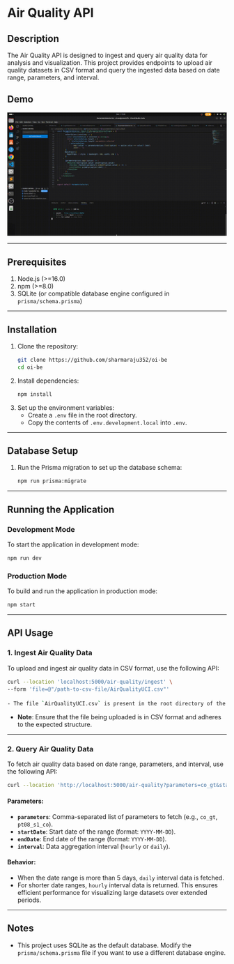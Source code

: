 # Air Quality API

## Description

The Air Quality API is designed to ingest and query air quality data for analysis and visualization. This project provides endpoints to upload air quality datasets in CSV format and query the ingested data based on date range, parameters, and interval.

## Demo
![Project in Action](./assets/output.gif)

---

## Prerequisites

1. Node.js (>=16.0)
2. npm (>=8.0)
3. SQLite (or compatible database engine configured in `prisma/schema.prisma`)

---

## Installation

1. Clone the repository:
   ```bash
   git clone https://github.com/sharmaraju352/oi-be
   cd oi-be
   ```
2. Install dependencies:
   ```bash
   npm install
   ```
3. Set up the environment variables:
   - Create a `.env` file in the root directory.
   - Copy the contents of `.env.development.local` into `.env`.

---

## Database Setup

1. Run the Prisma migration to set up the database schema:
   ```bash
   npm run prisma:migrate
   ```

---

## Running the Application

### Development Mode

To start the application in development mode:

```bash
npm run dev
```

### Production Mode

To build and run the application in production mode:

```bash
npm start
```

---

## API Usage

### 1. Ingest Air Quality Data

To upload and ingest air quality data in CSV format, use the following API:

```bash
curl --location 'localhost:5000/air-quality/ingest' \
--form 'file=@"/path-to-csv-file/AirQualityUCI.csv"'

- The file `AirQualityUCI.csv` is present in the root directory of the folder and can be used for this API.
```

- **Note**: Ensure that the file being uploaded is in CSV format and adheres to the expected structure.

---

### 2. Query Air Quality Data

To fetch air quality data based on date range, parameters, and interval, use the following API:

```bash
curl --location 'http://localhost:5000/air-quality?parameters=co_gt&startDate=2005-04-04&endDate=2005-04-04&interval=hourly'
```

#### Parameters:
- **`parameters`**: Comma-separated list of parameters to fetch (e.g., `co_gt`, `pt08_s1_co`).
- **`startDate`**: Start date of the range (format: `YYYY-MM-DD`).
- **`endDate`**: End date of the range (format: `YYYY-MM-DD`).
- **`interval`**: Data aggregation interval (`hourly` or `daily`).

#### Behavior:
- When the date range is more than 5 days, `daily` interval data is fetched.
- For shorter date ranges, `hourly` interval data is returned. This ensures efficient performance for visualizing large datasets over extended periods.

---

## Notes

- This project uses SQLite as the default database. Modify the `prisma/schema.prisma` file if you want to use a different database engine.

